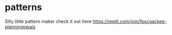 # patterns
Silly little pattern maker check it out here 
https://replit.com/join/fpxcgackee-planningowais

